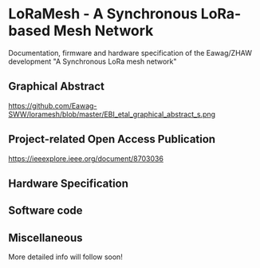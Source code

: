 # LoRaMesh - A Synchronous LoRa-based Mesh Network
Documentation, firmware and hardware specification of the Eawag/ZHAW development "A Synchronous LoRa mesh network"

## Graphical Abstract

https://github.com/Eawag-SWW/loramesh/blob/master/EBI_etal_graphical_abstract_s.png

## Project-related Open Access Publication

https://ieeexplore.ieee.org/document/8703036

## Hardware Specification

## Software code

## Miscellaneous

More detailed info will follow soon!
